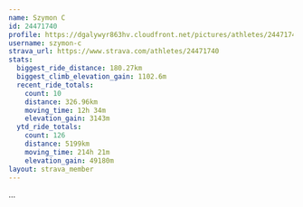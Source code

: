 ```yaml
---
name: Szymon C
id: 24471740
profile: https://dgalywyr863hv.cloudfront.net/pictures/athletes/24471740/7213253/3/large.jpg
username: szymon-c
strava_url: https://www.strava.com/athletes/24471740
stats:
  biggest_ride_distance: 180.27km
  biggest_climb_elevation_gain: 1102.6m
  recent_ride_totals:
    count: 10
    distance: 326.96km
    moving_time: 12h 34m
    elevation_gain: 3143m
  ytd_ride_totals:
    count: 126
    distance: 5199km
    moving_time: 214h 21m
    elevation_gain: 49180m
layout: strava_member
--- 
```

...
